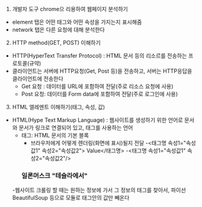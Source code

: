 1. 개발자 도구 chrome으 리용하여 웹페이지 분석하기
- element 탭은 어떤 태그와 어떤 속성을 가지는지 표시해줌
- network 탭은 다른 요청에 대해 분석한다

2. HTTP method(GET, POST) 이해하기
- HTTP(HyperText Transfer Protocol) : HTML 문서 등의 리소르를 전송하는 프로토콜(규약)
- 클라이언트는 서버에 HTTP요청(Get, Post 등)을 전송하고, 서버는 HTTP응답을 클라이언트에 전송한다
  - Get 요청 : 데이터를 URL에 포함하여 전달(주로 리소스 요청에 사용)
  - Post 요청: 데이터를 Form data에 포함하여 전달(주로 로그인에 사용)

3. HTML 엘레멘트 이해하기(태그, 속성, 값)
- HTML(Hype Text Markup Language) : 웹사이트를 생성하기 위한 언어로 문서와 문서가 링크로 연결되어 있고, 태그를 사용하는 언어
    - 태그: HTML 문서의 기본 블록
       - 브라우저에게 어떻게 렌더링(화면에 표시)될지 전달
       -<태그명 속성1="속성값1" 속성2="속성값2"> Value</태그명>
       -<태그명 속성1="속성값1" 속성2="속성값2"/> 
       <h3 class="tit_view" data-translation>일론머스크 "테슬라에서"</h3>
    -웹사이트 크롤링 할 때는 원하는 정보에 가서 그 정보의 태그를 찾아서, 파이선 BeautifulSoup 등으로 모듈로 태그안의 값만 빼온다

    
